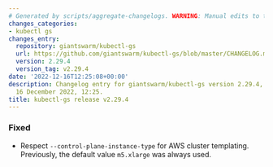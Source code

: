 ```yaml
---
# Generated by scripts/aggregate-changelogs. WARNING: Manual edits to this files will be overwritten.
changes_categories:
- kubectl gs
changes_entry:
  repository: giantswarm/kubectl-gs
  url: https://github.com/giantswarm/kubectl-gs/blob/master/CHANGELOG.md#2294---2022-12-15
  version: 2.29.4
  version_tag: v2.29.4
date: '2022-12-16T12:25:08+00:00'
description: Changelog entry for giantswarm/kubectl-gs version 2.29.4, published on
  16 December 2022, 12:25.
title: kubectl-gs release v2.29.4
---
```


### Fixed
- Respect `--control-plane-instance-type` for AWS cluster templating. Previously, the default value `m5.xlarge` was always used.
